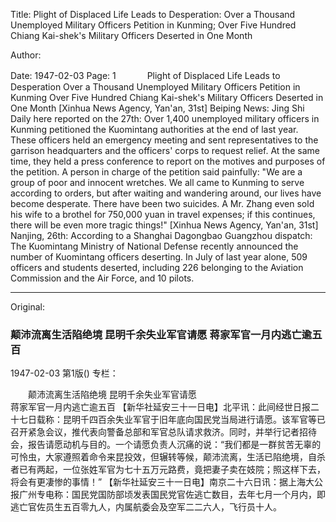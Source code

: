 Title: Plight of Displaced Life Leads to Desperation: Over a Thousand Unemployed Military Officers Petition in Kunming; Over Five Hundred Chiang Kai-shek's Military Officers Deserted in One Month

Author:

Date: 1947-02-03
Page: 1
　
　　Plight of Displaced Life Leads to Desperation
    Over a Thousand Unemployed Military Officers Petition in Kunming
    Over Five Hundred Chiang Kai-shek's Military Officers Deserted in One Month
    [Xinhua News Agency, Yan'an, 31st] Beiping News: Jing Shi Daily here reported on the 27th: Over 1,400 unemployed military officers in Kunming petitioned the Kuomintang authorities at the end of last year. These officers held an emergency meeting and sent representatives to the garrison headquarters and the officers' corps to request relief. At the same time, they held a press conference to report on the motives and purposes of the petition. A person in charge of the petition said painfully: "We are a group of poor and innocent wretches. We all came to Kunming to serve according to orders, but after waiting and wandering around, our lives have become desperate. There have been two suicides. A Mr. Zhang even sold his wife to a brothel for 750,000 yuan in travel expenses; if this continues, there will be even more tragic things!"
    [Xinhua News Agency, Yan'an, 31st] Nanjing, 26th: According to a Shanghai Dagongbao Guangzhou dispatch: The Kuomintang Ministry of National Defense recently announced the number of Kuomintang officers deserting. In July of last year alone, 509 officers and students deserted, including 226 belonging to the Aviation Commission and the Air Force, and 10 pilots.



<hr /> 

Original: 


### 颠沛流离生活陷绝境  昆明千余失业军官请愿  蒋家军官一月内逃亡逾五百

1947-02-03
第1版()
专栏：

　　颠沛流离生活陷绝境
    昆明千余失业军官请愿  
    蒋家军官一月内逃亡逾五百
    【新华社延安三十一日电】北平讯：此间经世日报二十七日载称：昆明千四百余失业军官于旧年底向国民党当局进行请愿。该军官等已召开紧急会议，推代表向警备总部和军官总队请求救济。同时，并举行记者招待会，报告请愿动机与目的。一个请愿负责人沉痛的说：“我们都是一群贫苦无辜的可怜虫，大家遵照着命令来昆投效，但辗转等候，颠沛流离，生活已陷绝境，自杀者已有两起，一位张姓军官为七十五万元路费，竟把妻子卖在妓院；照这样下去，将会有更凄惨的事情！”
    【新华社延安三十一日电】南京二十六日讯：据上海大公报广州专电称：国民党国防部顷发表国民党官佐逃亡数目，去年七月一个月内，即逃亡官佐员生五百零九人，内属航委会及空军二二六人，飞行员十人。
